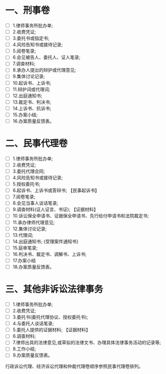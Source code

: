 #  一、刑事卷
- [ ] 1.律师事务所批办单;   
- [ ] 2.收费凭证;   
- [ ] 3.委托书或指定书;   
- [ ] 4.风险告知书或接待记录; 
- [ ] 5.阅卷笔录;   
- [ ] 6.会见被告人、委托人、证人笔录;   
- [ ] 7.调查材料;   
- [ ] 8.承办人提出的辩护或代理意见;   
- [ ] 9.集体讨论记录;   
- [ ] 10.起诉书、上诉书;   
- [ ] 11.辩护词或代理词;   
- [ ] 12.出庭通知书;   
- [ ] 13.裁定书、判决书;   
- [ ] 14.上诉书、抗诉书;   
- [ ] 15.办案小结;
- [ ] 16.办案质量反馈表。
 #   二、民事代理卷
- [ ] 1.律师事务所批办单;   
- [ ] 2.收费凭证;   
- [ ] 3.委托代理合同;
- [ ] 4.风险告知书或接待记录;
- [ ] 5.授权委托书;   
- [ ] 6.起诉书、上诉书或答辩书; 【民事起诉书】  
- [ ] 7.阅卷笔录;   
- [ ] 8.会见当事人谈话笔录;   
- [ ] 9.调查材料(证人证言、书证); 【证据材料】  
- [ ] 10.诉讼保全申请书、证据保全申请书、先行给付申请书和法院裁定书;   
- [ ] 11.承办律师代理意见;   
- [ ] 12.集体讨论记录;   
- [ ] 13.代理词;   
- [ ] 14.出庭通知书; {受理案件通知书}  
- [ ] 15.庭审笔录;   
- [ ] 16.判决书、裁定书、调解书、上诉书;   
- [ ] 17.办案小结
- [ ] 18.办案质量反馈表。
 # 三、其他非诉讼法律事务  
- [ ] 1.律师事务所批办单;    
- [ ] 2.收费凭证;  
- [ ] 3.委托书(委托代理协议、授权委托书);
- [ ] 4.与委托人谈话笔录;   
- [ ] 5.委托人提供的证据材料; 【证据材料】
- [ ] 6.调查材料;   
- [ ] 7.律师出具的法律意见,或草拟的法律文书、办理具体法律事务活动的记录等;   
- [ ] 8.工作小结;
- [ ] 9.办案质量反馈表。  

行政诉讼代理、经济诉讼代理和仲裁代理卷顺序参照民事代理卷排列。